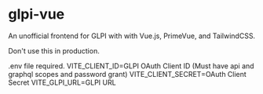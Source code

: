 # glpi-vue

An unofficial frontend for GLPI with with Vue.js, PrimeVue, and TailwindCSS.

Don't use this in production.

.env file required.
VITE_CLIENT_ID=GLPI OAuth Client ID (Must have api and graphql scopes and password grant)
VITE_CLIENT_SECRET=OAuth Client Secret
VITE_GLPI_URL=GLPI URL
